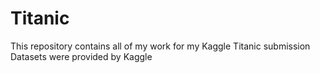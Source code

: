 # Titanic
This repository contains all of my work for my Kaggle Titanic submission
Datasets were provided by Kaggle

